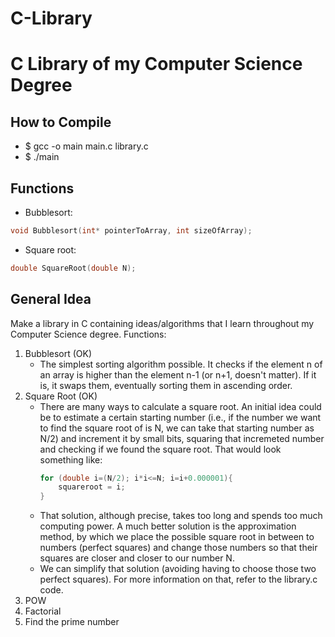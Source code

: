 # C-Library

# C Library of my Computer Science Degree

## How to Compile
- $ gcc -o main main.c library.c
- $ ./main

## Functions
- Bubblesort:
```c
void Bubblesort(int* pointerToArray, int sizeOfArray);
```
- Square root:
```c
double SquareRoot(double N);
```

## General Idea
Make a library in C containing ideas/algorithms that I learn throughout my Computer Science degree.
Functions:
1. Bubblesort (OK)
    - The simplest sorting algorithm possible. It checks if the element n of an array is higher than the element n-1 (or n+1, doesn't matter). If it is, it swaps them, eventually sorting them in ascending order.
2. Square Root (OK)
    - There are many ways to calculate a square root. An initial idea could be to estimate a certain starting number (i.e., if the number we want to find the square root of is N, we can take that starting number as N/2) and increment it by small bits, squaring that incremeted number and checking if we found the square root. That would look something like:
        ```c
        for (double i=(N/2); i*i<=N; i=i+0.000001){
            squareroot = i;
        }
        ```
    - That solution, although precise, takes too long and spends too much computing power. A much better solution is the approximation method, by which we place the possible square root in between to numbers (perfect squares) and change those numbers so that their squares are closer and closer to our number N.
    - We can simplify that solution (avoiding having to choose those two perfect squares). For more information on that, refer to the library.c code.
3. POW
4. Factorial
5. Find the prime number
